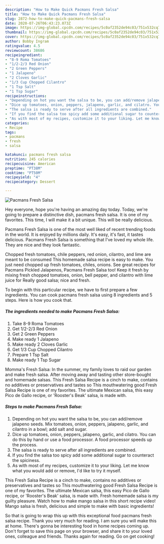 ```yaml
---
description: "How to Make Quick Pacmans Fresh Salsa"
title: "How to Make Quick Pacmans Fresh Salsa"
slug: 2872-how-to-make-quick-pacmans-fresh-salsa
date: 2020-07-26T06:43:23.073Z
image: https://img-global.cpcdn.com/recipes/5c0af2352de94c03/751x532cq70/pacmans-fresh-salsa-recipe-main-photo.jpg
thumbnail: https://img-global.cpcdn.com/recipes/5c0af2352de94c03/751x532cq70/pacmans-fresh-salsa-recipe-main-photo.jpg
cover: https://img-global.cpcdn.com/recipes/5c0af2352de94c03/751x532cq70/pacmans-fresh-salsa-recipe-main-photo.jpg
author: Bobby Ingram
ratingvalue: 4.5
reviewcount: 38686
recipeingredient:
- "8-9 Roma Tomatoes"
- "1/2-2/3 Red Onion"
- "2 Green Peppers"
- "1 Jalapeno"
- "2 Cloves Garlic"
- "1/3 Cup Chopped Cilantro"
- "1 Tsp Salt"
- "1 Tsp Sugar"
recipeinstructions:
- "Depending on hot you want the salsa to be, you can add/remove jalapeno seeds. Mix tomatoes, onion, peppers, jalapeno, garlic, and cilantro in a bowl; add salt and sugar."
- "Dice up tomatoes, onion, peppers, jalapeno, garlic, and cilatro. You can do this by hand or use a food processor. A food processor speeds up the process."
- "The salsa is ready to serve after all ingredients are combined."
- "If you find the salsa too spicy add some additional sugar to counteract the spiciness."
- "As with most of my recipes, customize it to your liking. Let me know what you would add or remove, I&#39;d like to try it myself."
categories:
- Recipe
tags:
- pacmans
- fresh
- salsa

katakunci: pacmans fresh salsa 
nutrition: 245 calories
recipecuisine: American
preptime: "PT38M"
cooktime: "PT50M"
recipeyield: "4"
recipecategory: Dessert

---
```



![Pacmans Fresh Salsa](https://img-global.cpcdn.com/recipes/5c0af2352de94c03/751x532cq70/pacmans-fresh-salsa-recipe-main-photo.jpg)

Hey everyone, hope you're having an amazing day today. Today, we're going to prepare a distinctive dish, pacmans fresh salsa. It is one of my favorites. This time, I will make it a bit unique. This will be really delicious.

Pacmans Fresh Salsa is one of the most well liked of recent trending foods in the world. It is enjoyed by millions daily. It's easy, it's fast, it tastes delicious. Pacmans Fresh Salsa is something that I've loved my whole life. They are nice and they look fantastic.

Chopped fresh tomatoes, chile peppers, red onion, cilantro, and lime are meant to be consumed This homemade salsa recipe is easy to make. You just need chopped up fresh tomatoes, chiles, onions. See great recipes for Pacmans Pickled Jalapenos, Pacmans Fresh Salsa too! Keep it fresh by mixing fresh chopped tomatoes, onion, bell pepper, and cilantro with lime juice for Really good salsa; nice and fresh.


To begin with this particular recipe, we have to first prepare a few ingredients. You can cook pacmans fresh salsa using 8 ingredients and 5 steps. Here is how you cook that.

<!--inarticleads1-->

##### The ingredients needed to make Pacmans Fresh Salsa:

1. Take 8-9 Roma Tomatoes
1. Get 1/2-2/3 Red Onion
1. Get 2 Green Peppers
1. Make ready 1 Jalapeno
1. Make ready 2 Cloves Garlic
1. Get 1/3 Cup Chopped Cilantro
1. Prepare 1 Tsp Salt
1. Make ready 1 Tsp Sugar


Momma&#39;s Fresh Salsa: In the summer, my family loves to raid our garden and make fresh salsa. After moving away and tasting other store-bought and homemade salsas. This Fresh Salsa Recipe is a cinch to make, contains no additives or preservatives and tastes so This mouthwatering good Fresh Salsa Recipe is one of my favorites. The ultimate Mexican salsa, this easy Pico de Gallo recipe, or &#39;Rooster&#39;s Beak&#39; salsa, is made with. 

<!--inarticleads2-->

##### Steps to make Pacmans Fresh Salsa:

1. Depending on hot you want the salsa to be, you can add/remove jalapeno seeds. Mix tomatoes, onion, peppers, jalapeno, garlic, and cilantro in a bowl; add salt and sugar.
1. Dice up tomatoes, onion, peppers, jalapeno, garlic, and cilatro. You can do this by hand or use a food processor. A food processor speeds up the process.
1. The salsa is ready to serve after all ingredients are combined.
1. If you find the salsa too spicy add some additional sugar to counteract the spiciness.
1. As with most of my recipes, customize it to your liking. Let me know what you would add or remove, I&#39;d like to try it myself.


This Fresh Salsa Recipe is a cinch to make, contains no additives or preservatives and tastes so This mouthwatering good Fresh Salsa Recipe is one of my favorites. The ultimate Mexican salsa, this easy Pico de Gallo recipe, or &#39;Rooster&#39;s Beak&#39; salsa, is made with. Fresh homemade salsa is my guilty pleasure. Watch how to make mango salsa in this short recipe video! Mango salsa is fresh, delicious and simple to make with basic ingredients! 

So that is going to wrap this up with this exceptional food pacmans fresh salsa recipe. Thank you very much for reading. I am sure you will make this at home. There's gonna be interesting food in home recipes coming up. Don't forget to save this page on your browser, and share it to your loved ones, colleague and friends. Thanks again for reading. Go on get cooking!

